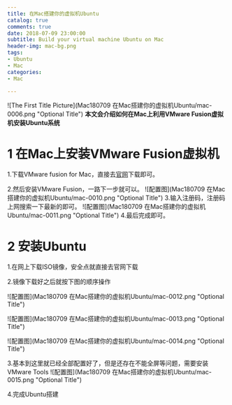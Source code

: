 ```yaml
---
title: 在Mac搭建你的虚拟机Ubuntu
catalog: true
comments: true
date: 2018-07-09 23:00:00
subtitle: Build your virtual machine Ubuntu on Mac
header-img: mac-bg.png
tags:
- Ubuntu
- Mac
categories:
- Mac

---
```


![The First Title Picture](Mac180709 在Mac搭建你的虚拟机Ubuntu/mac-0006.png "Optional Title")
**本文会介绍如何在Mac上利用VMware Fusion虚拟机安装Ubuntu系统**
<!-- more -->

# 1 在Mac上安装VMware Fusion虚拟机
1.下载VMware fusion for Mac，直接去[官网](https://www.vmware.com/products/fusion/fusion-evaluation.html)下载即可。

2.然后安装VMware Fusion，一路下一步就可以。
![配置图](Mac180709 在Mac搭建你的虚拟机Ubuntu/mac-0010.png "Optional Title")
3.输入注册码，注册码上网搜索一下最新的即可。
![配置图](Mac180709 在Mac搭建你的虚拟机Ubuntu/mac-0011.png "Optional Title")
4.最后完成即可。


# 2 安装Ubuntu
1.在网上下载ISO镜像，安全点就直接去官网下载

2.镜像下载好之后就按下图的顺序操作

![配置图](Mac180709 在Mac搭建你的虚拟机Ubuntu/mac-0012.png "Optional Title")

![配置图](Mac180709 在Mac搭建你的虚拟机Ubuntu/mac-0013.png "Optional Title")

![配置图](Mac180709 在Mac搭建你的虚拟机Ubuntu/mac-0014.png "Optional Title")

3.基本到这里就已经全部配置好了，但是还存在不能全屏等问题，需要安装VMware Tools
![配置图](Mac180709 在Mac搭建你的虚拟机Ubuntu/mac-0015.png "Optional Title")

4.完成Ubuntu搭建

